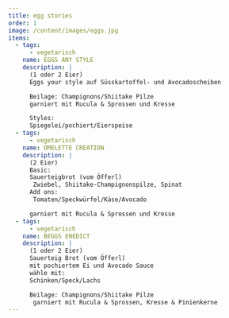 ```yaml
---
title: egg stories
order: 1
image: /content/images/eggs.jpg
items:
  - tags:
      - vegetarisch
    name: EGGS ANY STYLE
    description: |
      (1 oder 2 Eier)
      Eggs your style auf Süsskartoffel- und Avocadoscheiben

      Beilage: Champignons/Shiitake Pilze
      garniert mit Rucula & Sprossen und Kresse

      Styles:
      Spiegelei/pochiert/Eierspeise
  - tags:
      - vegetarisch
    name: OMELETTE CREATION
    description: |
      (2 Eier)
      Basic:
      Sauerteigbrot (vom Öfferl)
       Zwiebel, Shiitake-Champignonspilze, Spinat
      Add ons:
       Tomaten/Speckwürfel/Käse/Avocado

      garniert mit Rucula & Sprossen und Kresse
  - tags:
      - vegetarisch
    name: BEGGS ENEDICT
    description: |
      (1 oder 2 Eier)
      Sauerteig Brot (vom Öfferl) 
      mit pochiertem Ei und Avocado Sauce
      wähle mit:
      Schinken/Speck/Lachs

      Beilage: Champignons/Shiitake Pilze
       garniert mit Rucula & Sprossen, Kresse & Pinienkerne
---
```

